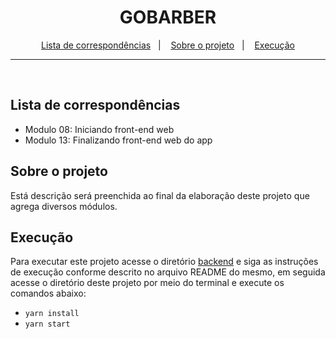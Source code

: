 <h1 align="center">
  GOBARBER
</h1>

<p align="center">
  <a href="#lista-de-correspondências">Lista de correspondências</a>&nbsp;&nbsp;&nbsp;|&nbsp;&nbsp;&nbsp;
  <a href="#sobre-o-projeto">Sobre o projeto</a>&nbsp;&nbsp;&nbsp;|&nbsp;&nbsp;&nbsp;
  <a href="#execução">Execução</a>
</p>

---
<br />

## Lista de correspondências
* Modulo 08: Iniciando front-end web
* Modulo 13: Finalizando front-end web do app

## Sobre o projeto
Está descrição será preenchida ao final da elaboração deste projeto que agrega diversos módulos.

## Execução
Para executar este projeto acesse o diretório [backend](../backend) e siga as instruções de execução conforme descrito no arquivo README do mesmo, em seguida acesse o diretório deste projeto por meio do terminal e execute os comandos abaixo:
- `yarn install`
- `yarn start`
